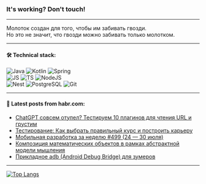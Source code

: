 ### It's working? Don't touch!

---
Молоток создан для того, чтобы им забивать гвозди. <br>
Но это не значит, что гвозди можно забивать только молотком.

---

#### 🛠️ Technical stack:

![Java](https://img.shields.io/badge/Java-informational?logo=Oracle&style=flat&logoColor=white&color=FF4500)
![Kotlin](https://img.shields.io/badge/Kotlin-informational?logo=Kotlin&style=flat&logoColor=white&color=774D97)
![Spring](https://img.shields.io/badge/SpringBoot-informational?logo=SpringBoot&style=flat&logoColor=white&color=6DB33F) <br>
![JS](https://img.shields.io/badge/JS-informational?logo=javaScript&style=flat&logoColor=black&color=F7Df1E)
![TS](https://img.shields.io/badge/TypeScript-informational?logo=typeScript&style=flat&logoColor=black&color=0667A8)
![NodeJS](https://img.shields.io/badge/NodeJS-informational?logo=node.js&style=flat&logoColor=white&color=70A760) <br>
![Nest](https://img.shields.io/badge/NestJS-informational?logo=NestJS&style=flat&logoColor=white&color=E0234E)
![PostgreSQL](https://img.shields.io/badge/PostgreSQL-informational?logo=PostgreSQL&style=flat&logoColor=white&color=DAA520)
![Git](https://img.shields.io/badge/Git-informational?logo=git&style=flat&logoColor=white&color=778899)

___

#### 💬 Latest posts from habr.com:

<!-- BLOG-POST-LIST:START -->
- [ChatGPT совсем отупел? Тестируем 10 плагинов для чтения URL и грустим](https://habr.com/ru/articles/751376/?utm_source=habrahabr&utm_medium=rss&utm_campaign=751376)
- [Тестирование: Как выбрать правильный курс и построить карьеру](https://habr.com/ru/articles/751398/?utm_source=habrahabr&utm_medium=rss&utm_campaign=751398)
- [Мобильная разработка за неделю #499 &lpar;24 — 30 июля&rpar;](https://habr.com/ru/companies/productivity_inside/articles/751378/?utm_source=habrahabr&utm_medium=rss&utm_campaign=751378)
- [Композиция математических объектов в рамках абстрактной модели мышления](https://habr.com/ru/articles/751058/?utm_source=habrahabr&utm_medium=rss&utm_campaign=751058)
- [Прикладное adb &lpar;Android Debug Bridge&rpar; для зумеров](https://habr.com/ru/articles/751092/?utm_source=habrahabr&utm_medium=rss&utm_campaign=751092)
<!-- BLOG-POST-LIST:END -->

---
[![Top Langs](https://github-readme-stats-git-master-advtsetting-gmailcom.vercel.app/api/top-langs/?username=zloylis&langs_count=10&hide_title=false&title_color=e6edf3&size_weight=0.5&count_weight=0.5&layout=compact&hide_border=true&theme=dracula)](https://github.com/zloylis)

<!-- ![GitHub stats](https://github-readme-stats-git-master-advtsetting-gmailcom.vercel.app/api?username=zloylis&show_icons=true&hide_border=true&theme=dracula&hide_title=true&include_all_commits=true&count_private=true&hide=contribs&hide_rank=true) -->
